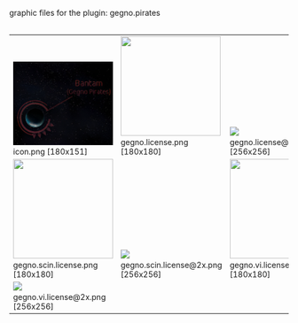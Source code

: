 graphic files for the plugin: gegno.pirates<br>
<br>
<table>
	<tr valign="bottom">
		<td><img src="https://raw.githubusercontent.com/zuckung/endless-sky-plugins/refs/heads/main/myplugins/gegno.pirates/icon.png" width="180" height="151"><br>
		icon.png [180x151]</td>
		<td><img src="https://raw.githubusercontent.com/zuckung/endless-sky-plugins/refs/heads/main/myplugins/gegno.pirates/images/outfit/gegno.license.png" width="180" height="180"><br>
		gegno.license.png [180x180]</td>
		<td><img src="https://raw.githubusercontent.com/zuckung/endless-sky-plugins/refs/heads/main/myplugins/gegno.pirates/images/outfit/gegno.license@2x.png" height="200"><br>
		gegno.license@2x.png [256x256]</td>
	</tr>
	<tr valign="bottom">
		<td><img src="https://raw.githubusercontent.com/zuckung/endless-sky-plugins/refs/heads/main/myplugins/gegno.pirates/images/outfit/gegno.scin.license.png" width="180" height="180"><br>
		gegno.scin.license.png [180x180]</td>
		<td><img src="https://raw.githubusercontent.com/zuckung/endless-sky-plugins/refs/heads/main/myplugins/gegno.pirates/images/outfit/gegno.scin.license@2x.png" height="200"><br>
		gegno.scin.license@2x.png [256x256]</td>
		<td><img src="https://raw.githubusercontent.com/zuckung/endless-sky-plugins/refs/heads/main/myplugins/gegno.pirates/images/outfit/gegno.vi.license.png" width="180" height="180"><br>
		gegno.vi.license.png [180x180]</td>
	</tr>
	<tr valign="bottom">
		<td><img src="https://raw.githubusercontent.com/zuckung/endless-sky-plugins/refs/heads/main/myplugins/gegno.pirates/images/outfit/gegno.vi.license@2x.png" height="200"><br>
		gegno.vi.license@2x.png [256x256]</td>
		<td></td>
		<td></td>
	</tr>
</table>
